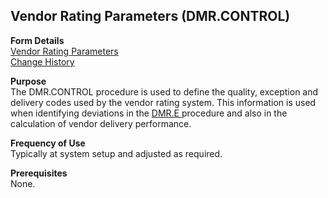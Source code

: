 ##  Vendor Rating Parameters (DMR.CONTROL)

<PageHeader />

**Form Details**  
[ Vendor Rating Parameters ](DMR-CONTROL-1/README.md)   
[ Change History ](DMR-CONTROL-2/README.md)   

**Purpose**  
The DMR.CONTROL procedure is used to define the quality, exception and delivery codes used by the vendor rating system. This information is used when identifying deviations in the [ DMR.E ](../DMR-E/README.md) procedure and also in the calculation of vendor delivery performance. 

**Frequency of Use**  
Typically at system setup and adjusted as required.

**Prerequisites**  
None.

<badge text= "Version 8.10.57" vertical="middle" />

<PageFooter />